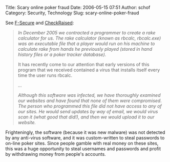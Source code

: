 Title: Scary online poker fraud
Date: 2006-05-15 07:51
Author: schof
Category: Security, Technology
Slug: scary-online-poker-fraud

See [F-Secure](http://www.f-secure.com/weblog/#00000878) and
[CheckRaised](http://www.checkraised.com/site/apps/rbcalc/rbcalc.php):

> *In December 2005 we contracted a programmer to create a rake
> calculator for us. The rake calculator (known as rbcalc, rbcalc.exe)
> was an executable file that a player would run on his machine to
> calculate rake from hands he previously played (stored in hand history
> files or a poker tracker database).*
>
> It has recently come to our attention that early versions of this
> program that we received contained a virus that installs itself every
> time the user runs rbcalc.
>
> *...*
>
> *Although this software was infected, we have thoroughly examined our
> websites and have found that none of them were compromised. The person
> who programmed this file did not have access to any of our sites. He
> would send updates by way of email, we would virus scan it (what good
> that did!), and then we would upload it to our website.*

Frighteningly, the software (because it was new malware) was not
detected by any anti-virus software, and it was custom-written to steal
passwords to on-line poker sites. Since people gamble with real money on
these sites, this was a huge opportunity to steal usernames and
passwords and profit by withdrawing money from people's accounts.

